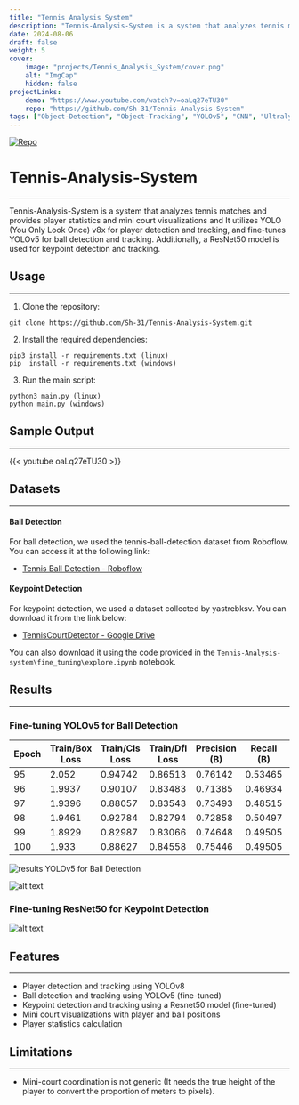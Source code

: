 ```yaml
---
title: "Tennis Analysis System"
description: "Tennis-Analysis-System is a system that analyzes tennis matches and provides player statistics and mini court visualizations."
date: 2024-08-06
draft: false
weight: 5
cover:
    image: "projects/Tennis_Analysis_System/cover.png"
    alt: "ImgCap"
    hidden: false
projectLinks:
    demo: "https://www.youtube.com/watch?v=oaLq27eTU30"
    repo: "https://github.com/Sh-31/Tennis-Analysis-System"
tags: ["Object-Detection", "Object-Tracking", "YOLOv5", "CNN", "Ultralytics", "Torch"]    
---
```


[![Repo](https://img.shields.io/badge/github-repo-black?logo=github&style=for-the-badge&scale=2)](https://github.com/Sh-31/Tennis-Analysis-System)

# Tennis-Analysis-System
---
Tennis-Analysis-System is a system that analyzes tennis matches and provides player statistics and mini court visualizations and It utilizes YOLO (You Only Look Once) v8x for player detection and tracking, and fine-tunes YOLOv5 for ball detection and tracking. Additionally, a ResNet50 model is used for keypoint detection and tracking.

## Usage
---
1. Clone the repository:
```shell
git clone https://github.com/Sh-31/Tennis-Analysis-System.git
```
2. Install the required dependencies:
```shell
pip3 install -r requirements.txt (linux)
pip  install -r requirements.txt (windows)
```
3. Run the main script:
```shell
python3 main.py (linux)
python main.py (windows)
```

## Sample Output
---
{{< youtube oaLq27eTU30 >}}



## Datasets
---
#### Ball Detection
For ball detection, we used the tennis-ball-detection dataset from Roboflow. You can access it at the following link:
- [Tennis Ball Detection - Roboflow](https://universe.roboflow.com/viren-dhanwani/tennis-ball-detection)

#### Keypoint Detection
For keypoint detection, we used a dataset collected by yastrebksv. You can download it from the link below:
- [TennisCourtDetector - Google Drive](https://drive.google.com/file/d/1lhAaeQCmk2y440PmagA0KmIVBIysVMwu/view?usp=drive_link)

You can also download it using the code provided in the `Tennis-Analysis-system\fine_tuning\explore.ipynb` notebook.

## Results

---

### Fine-tuning YOLOv5 for Ball Detection

| Epoch | Train/Box Loss | Train/Cls Loss | Train/Dfl Loss | Precision (B) | Recall (B) | Val/Box Loss | Val/Cls Loss |
|-------|----------------|----------------|----------------|---------------|------------|--------------|--------------|
| 95    | 2.052          | 0.94742        | 0.86513        | 0.76142       | 0.53465    | 1.9983       | 1.1024       |
| 96    | 1.9937         | 0.90107        | 0.83483        | 0.71385       | 0.46934    | 2.0944       | 1.1647       |
| 97    | 1.9396         | 0.88057        | 0.83543        | 0.73493       | 0.48515    | 2.1743       | 1.233        |
| 98    | 1.9461         | 0.92784        | 0.82794        | 0.72858       | 0.50497    | 2.1229       | 1.2019       |
| 99    | 1.8929         | 0.82987        | 0.83066        | 0.74648       | 0.49505    | 2.0971       | 1.1892       |
| 100   | 1.933          | 0.88627        | 0.84558        | 0.75446       | 0.49505    | 2.1242       | 1.1936       |


![results YOLOv5 for Ball Detection](/projects/Tennis_Analysis_System/docs/results.png)

![alt text](/projects/Tennis_Analysis_System/docs/confusion_matrix.png)

### Fine-tuning ResNet50 for Keypoint Detection

![alt text](/projects/Tennis_Analysis_System/docs/image.png)

## Features
---
- Player detection and tracking using YOLOv8
- Ball detection and tracking using YOLOv5 (fine-tuned)
- Keypoint detection and tracking using a Resnet50 model (fine-tuned)
- Mini court visualizations with player and ball positions
- Player statistics calculation

## Limitations
---
- Mini-court coordination is not generic (It needs the true height of the player to convert the proportion of meters to pixels).